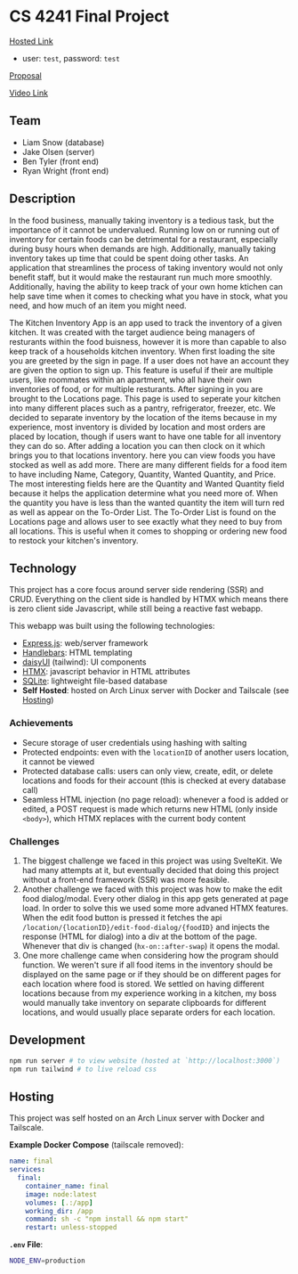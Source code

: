# CS 4241 Final Project

[Hosted Link](https://final.tempel-alpha.ts.net)
 - user: `test`, password: `test`

[Proposal](PROPOSAL.md)

[Video Link](https://youtu.be/xcT_byKhagc)

## Team
 - Liam Snow (database)
 - Jake Olsen (server)
 - Ben Tyler (front end)
 - Ryan Wright (front end)

## Description
In the food business, manually taking inventory is a tedious task, but the importance of it cannot be undervalued. Running low on or running out of inventory for certain foods can be detrimental for a restaurant, especially during busy hours when demands are high. Additionally, manually taking inventory takes up time that could be spent doing other tasks. An application that streamlines the process of taking inventory would not only benefit staff, but it would make the restaurant run much more smoothly. Additionally, having the ability to keep track of your own home ktichen can help save time when it comes to checking what you have in stock, what you need, and how much of an item you might need.

The Kitchen Inventory App is an app used to track the inventory of a given kitchen. It was created with the target audience being managers of resturants within the food buisness, however it is more than capable to also keep track of a households kitchen inventory. When first loading the site you are greeted by the sign in page. If a user does not have an account they are given the option to sign up. This feature is useful if their are multiple users, like roommates within an apartment, who all have their own inventories of food, or for multiple resturants. After signing in you are brought to the Locations page. This page is used to seperate your kitchen into many different places such as a pantry, refrigerator, freezer, etc. We decided to separate inventory by the location of the items because in my experience, most inventory is divided by location and most orders are placed by location, though if users want to have one table for all inventory they can do so. After adding a location you can then clock on it which brings you to that locations inventory. here you can view foods you have stocked as well as add more. There are many different fields for a food item to have including Name, Category, Quantity, Wanted Quantity, and Price. The most interesting fields here are the Quantity and Wanted Quantity field because it helps the application determine what you need more of. When the quantity you have is less than the wanted quantity the item will turn red as well as appear on the To-Order List. The To-Order List is found on the Locations page and allows user to see exactly what they need to buy from all locations. This is useful when it comes to shopping or ordering new food to restock your kitchen's inventory. 

## Technology
This project has a core focus around server side rendering (SSR)
and CRUD. Everything on the client side is handled by HTMX
which means there is zero client side Javascript, while still
being a reactive fast webapp.

This webapp was built using the following technologies:
 - [Express.js](https://expressjs.com): web/server framework
 - [Handlebars](https://handlebarsjs.com/): HTML templating
 - [daisyUI](https://daisyui.com/) (tailwind): UI components
 - [HTMX](https://daisyui.com/): javascript behavior in HTML attributes
 - [SQLite](https://www.sqlite.org/): lightweight file-based database
 - __Self Hosted__: hosted on Arch Linux server with Docker and Tailscale (see [Hosting](#hosting))

### Achievements
 - Secure storage of user credentials using hashing with salting
 - Protected endpoints: even with the `locationID` of another users location, it cannot be viewed
 - Protected database calls: users can only view, create, edit, or delete locations and foods for their account (this is checked at every database call)
 - Seamless HTML injection (no page reload): whenever a food is added or edited, a POST request is made which returns new HTML (only inside `<body>`), which HTMX replaces with the current body content

### Challenges
 1. The biggest challenge we faced in this project was using SvelteKit. We had many attempts at it, but eventually decided that doing this project without a front-end framework (SSR) was more feasible.
 2. Another challenge we faced with this project was how to make the edit food dialog/modal. Every other dialog in this app gets generated at page load. In order to solve this we used some more advaned HTMX features. When the edit food button is pressed it fetches the api `/location/{locationID}/edit-food-dialog/{foodID}` and injects the response (HTML for dialog) into a div at the bottom of the page. Whenever that div is changed (`hx-on::after-swap`) it opens the modal.
 3. One more challenge came when considering how the program should function. We weren't sure if all food items in the inventory should be displayed on the same page or if they should be on different pages for each location where food is stored. We settled on having different locations because from my experience working in a kitchen, my boss would manually take inventory on separate clipboards for different locations, and would usually place separate orders for each location.

## Development
```bash
npm run server # to view website (hosted at `http://localhost:3000`)
npm run tailwind # to live reload css
```

## Hosting

This project was self hosted on an Arch Linux
server with Docker and Tailscale.

__Example Docker Compose__ (tailscale removed):
```yaml
name: final
services:
  final:
    container_name: final
    image: node:latest
    volumes: [.:/app]
    working_dir: /app
    command: sh -c "npm install && npm start"
    restart: unless-stopped
```

__`.env` File__:
```bash
NODE_ENV=production
```


